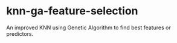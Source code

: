 # knn-ga-feature-selection

An improved KNN using Genetic Algorithm to find best features or predictors.
